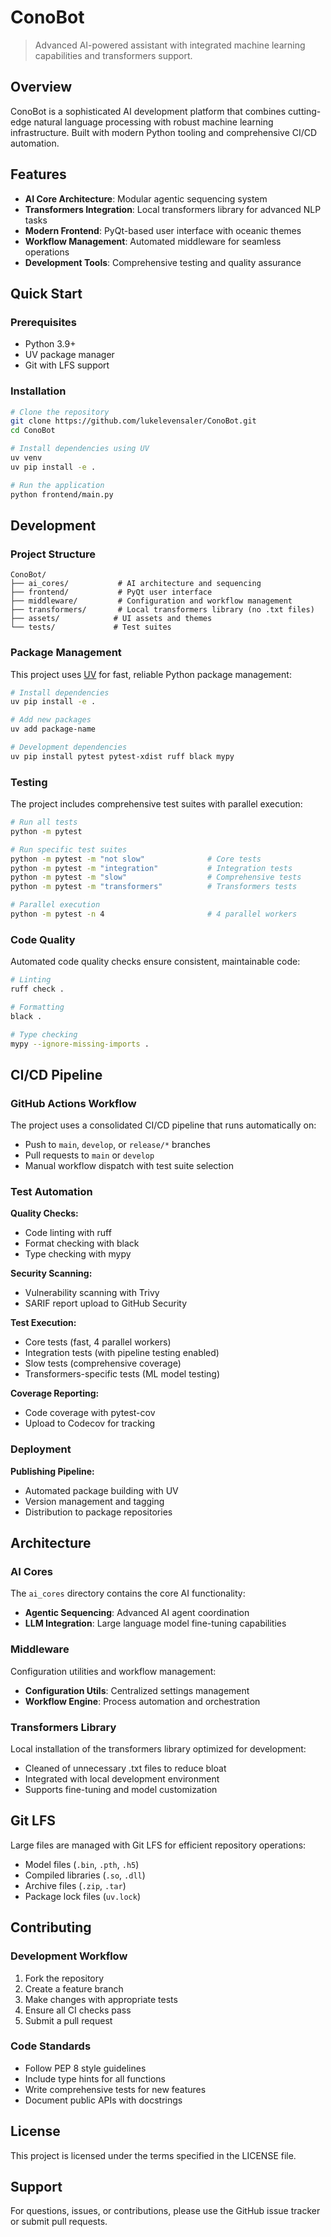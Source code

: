# ConoBot

> Advanced AI-powered assistant with integrated machine learning capabilities and transformers support.

## Overview

ConoBot is a sophisticated AI development platform that combines cutting-edge natural language processing with robust machine learning infrastructure. Built with modern Python tooling and comprehensive CI/CD automation.

## Features

- **AI Core Architecture**: Modular agentic sequencing system
- **Transformers Integration**: Local transformers library for advanced NLP tasks  
- **Modern Frontend**: PyQt-based user interface with oceanic themes
- **Workflow Management**: Automated middleware for seamless operations
- **Development Tools**: Comprehensive testing and quality assurance

## Quick Start

### Prerequisites

- Python 3.9+
- UV package manager
- Git with LFS support

### Installation

```bash
# Clone the repository
git clone https://github.com/lukelevensaler/ConoBot.git
cd ConoBot

# Install dependencies using UV
uv venv
uv pip install -e .

# Run the application
python frontend/main.py
```

## Development

### Project Structure

```
ConoBot/
├── ai_cores/           # AI architecture and sequencing
├── frontend/           # PyQt user interface
├── middleware/         # Configuration and workflow management
├── transformers/       # Local transformers library (no .txt files)
├── assets/            # UI assets and themes
└── tests/             # Test suites
```

### Package Management

This project uses [UV](https://github.com/astral-sh/uv) for fast, reliable Python package management:

```bash
# Install dependencies
uv pip install -e .

# Add new packages
uv add package-name

# Development dependencies
uv pip install pytest pytest-xdist ruff black mypy
```

### Testing

The project includes comprehensive test suites with parallel execution:

```bash
# Run all tests
python -m pytest

# Run specific test suites
python -m pytest -m "not slow"              # Core tests
python -m pytest -m "integration"           # Integration tests  
python -m pytest -m "slow"                  # Comprehensive tests
python -m pytest -m "transformers"          # Transformers tests

# Parallel execution
python -m pytest -n 4                       # 4 parallel workers
```

### Code Quality

Automated code quality checks ensure consistent, maintainable code:

```bash
# Linting
ruff check .

# Formatting  
black .

# Type checking
mypy --ignore-missing-imports .
```

## CI/CD Pipeline

### GitHub Actions Workflow

The project uses a consolidated CI/CD pipeline that runs automatically on:

- Push to `main`, `develop`, or `release/*` branches
- Pull requests to `main` or `develop`
- Manual workflow dispatch with test suite selection

### Test Automation

**Quality Checks:**
- Code linting with ruff
- Format checking with black  
- Type checking with mypy

**Security Scanning:**
- Vulnerability scanning with Trivy
- SARIF report upload to GitHub Security

**Test Execution:**
- Core tests (fast, 4 parallel workers)
- Integration tests (with pipeline testing enabled)
- Slow tests (comprehensive coverage) 
- Transformers-specific tests (ML model testing)

**Coverage Reporting:**
- Code coverage with pytest-cov
- Upload to Codecov for tracking

### Deployment

**Publishing Pipeline:**
- Automated package building with UV
- Version management and tagging
- Distribution to package repositories

## Architecture

### AI Cores

The `ai_cores` directory contains the core AI functionality:

- **Agentic Sequencing**: Advanced AI agent coordination
- **LLM Integration**: Large language model fine-tuning capabilities

### Middleware

Configuration utilities and workflow management:

- **Configuration Utils**: Centralized settings management
- **Workflow Engine**: Process automation and orchestration

### Transformers Library

Local installation of the transformers library optimized for development:

- Cleaned of unnecessary .txt files to reduce bloat
- Integrated with local development environment
- Supports fine-tuning and model customization

## Git LFS

Large files are managed with Git LFS for efficient repository operations:

- Model files (`.bin`, `.pth`, `.h5`)
- Compiled libraries (`.so`, `.dll`)
- Archive files (`.zip`, `.tar`)
- Package lock files (`uv.lock`)

## Contributing

### Development Workflow

1. Fork the repository
2. Create a feature branch
3. Make changes with appropriate tests
4. Ensure all CI checks pass
5. Submit a pull request

### Code Standards

- Follow PEP 8 style guidelines
- Include type hints for all functions
- Write comprehensive tests for new features
- Document public APIs with docstrings

## License

This project is licensed under the terms specified in the LICENSE file.

## Support

For questions, issues, or contributions, please use the GitHub issue tracker or submit pull requests.